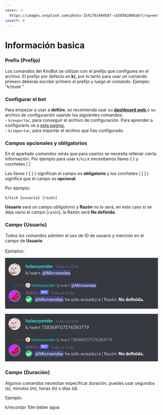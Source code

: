 ```yaml
---
cover: >-
  https://images.unsplash.com/photo-1541701494587-cb58502866ab?crop=entropy&cs=srgb&fm=jpg&ixid=MnwxOTcwMjR8MHwxfHNlYXJjaHw3fHxjb2xvcnxlbnwwfHx8fDE2Mzk2NzYyODE&ixlib=rb-1.2.1&q=85
coverY: 0
---
```


# Información basica

### Prefix (Prefijo)

Los comandos del KiroBot se utilizan con el prefijo que configures en el archivo. El prefijo por defecto es **k/,** por lo tanto para usar un comando primero deberás escribir primero el prefijo y luego el comando. Ejemplo: "k/mute "

### Configurar el bot

Para empezar a usar a **deKiro**, se recomienda usar su [**dashboard web**](https://dasbard.kirobot.cc),o su archivo de configuración usando los siguientes comandos:\
&#x20;\- `k/exportar`, para conseguir el archivo de configuración. Para aprender a configurarlo ve a [esta pagina.](configuracion.md)\
&#x20;\- `k/importar`, para importar el archivo que has configurado.

### Campos opcionales y obligatorios

En el apartado _comandos_ verás que para usarlos se necesita rellenar cierta información. Por ejemplo para usar `k/kick` necesitamos llaves { } y corchetes \[ ]

Las llaves ( { } ) significan el campo es **obligatorio** y los corchetes ( \[ ] ) significa que el campo es **opcional**.

Por ejemplo:

`k/kick {usuario} [razón]`

**Usuario** será un campo _obligatorio_ y **Razón** no lo será, en este caso si se deja vacio el campo \[`razón`], la Razón será **No definida**. &#x20;

### Campo {Usuario}

Todos los comandos admiten el uso de ID de usuario y mención en el campo de **Usuario** \
\
Ejemplos:&#x20;

![](<../.gitbook/assets/1 (1).jpg>)

![](<../.gitbook/assets/2 (1).jpg>)

### Campo {Duración}

Algunos comandos necesitan especificar duración, puedes usar segundos (s), minutos (m), horas (h) o días (d).&#x20;

Ejemplo:

k/recordar 10m beber agua

